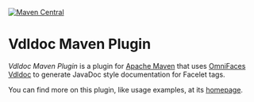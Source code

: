 [![Maven Central](https://maven-badges.herokuapp.com/maven-central/com.github.matinh.vdldoc/vdldoc-maven-plugin/badge.svg)](https://maven-badges.herokuapp.com/maven-central/com.github.matinh.vdldoc/vdldoc-maven-plugin)

# Vdldoc Maven Plugin

*Vdldoc Maven Plugin* is a plugin for [Apache Maven](http://maven.apache.org/)
that uses [OmniFaces Vdldoc](http://vdldoc.omnifaces.org/) to generate JavaDoc
style documentation for Facelet tags.

You can find more on this plugin, like usage examples, at its
[homepage](http://matinh.github.io/vdldoc-maven-plugin/).
